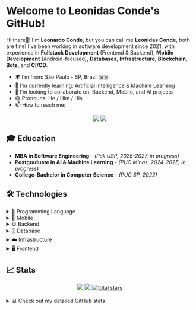 # Welcome to Leonidas Conde's GitHub!


Hi there👋! I'm **Leonardo Conde**, but you can call me **Leonidas Conde**, both are fine! I've been working in software development since 2021, with experience in **Fullstack Development** (Frontend & Backend), **Mobile Development** (Android-focused), **Databases**, **Infrastructure**, **Blockchain**, **Bots**, and **CI/CD**.

- 🌍 I’m from: São Paulo - SP, Brazil 🇧🇷
- 🌱 I’m currently learning: Artificial intelligence & Machine Learning
- 👯 I’m looking to collaborate on: Backend, Mobile, and AI projects
- 😄 Pronouns: He / Him / His
- 📫 How to reach me:

<p align="center">
    <a href="https://www.linkedin.com/in/leonardo-diz-conde/" target="_blank">
        <img src="https://img.shields.io/badge/-LinkedIn-blue?style=for-the-badge&logo=linkedin"/>
    </a>
    <a href="mailto:leonardodizconde@gmail.com">
        <img src="https://img.shields.io/badge/-Email-%23333?style=for-the-badge&logo=gmail&logoColor=white" target="_blank">
    </a>
</p>

## 🎓 Education

- **MBA in Software Engineering** - _(Poli USP, 2025-2027, in progress)_
- **Postgraduate in AI & Machine Learning** - _(PUC Minas, 2024-2025, in progress)_
- **College-Bachelor in Computer Science** - _(PUC SP, 2022)_

## 🛠️ **Technologies**

<details>
    <summary>📜 Programming Language</summary>
    <blockquote>
        <table>
            <tr align="center">
                <th></th>
                <th>Tecnology</th>
                <th>Working with since</th>
            </tr>
            <tr align="center">
                <td>
                    <img loading=lazy align="center" alt="Kotlin"
                        src="https://cdn.jsdelivr.net/gh/devicons/devicon/icons/kotlin/kotlin-original.svg" width="40"
                        height="30" />
                </td>
                <td>Kotlin</td>
                <td>2021</td>
            </tr>
            <tr align="center">
                <td>
                    <img loading=lazy align="center" alt="Java"
                        src="https://cdn.jsdelivr.net/gh/devicons/devicon/icons/java/java-original.svg" width="40"
                        height="30" />
                </td>
                <td>Java</td>
                <td>2021</td>
            </tr>
            <tr align="center">
                <td>
                    <img loading=lazy align="center" alt="C#"
                        src="https://cdn.jsdelivr.net/gh/devicons/devicon/icons/csharp/csharp-original.svg" width="40"
                        height="30" />
                </td>
                <td>C#</td>
                <td>2021</td>
            </tr>
            <tr align="center">
                <td>
                    <img loading=lazy align="center" alt="JavaScript"
                        src="https://cdn.jsdelivr.net/gh/devicons/devicon/icons/javascript/javascript-original.svg"
                        width="40" height="30" />
                </td>
                <td>TypeScript</td>
                <td>2021</td>
            </tr>
            <tr align="center">
                <td>
                    <img loading=lazy align="center" alt="TypeScript"
                        src="https://cdn.jsdelivr.net/gh/devicons/devicon/icons/typescript/typescript-original.svg"
                        width="40" height="30" />
                </td>
                <td>TypeScript</td>
                <td>2021</td>
            </tr>
            <tr align="center">
                <td>
                    <img loading=lazy align="center" alt="GoLang"
                        src="https://cdn.jsdelivr.net/gh/devicons/devicon/icons/go/go-original.svg" width="40"
                        height="30" />
                </td>
                <td>GoLang</td>
                <td>2023</td>
            </tr>
            <tr align="center">
                <td>
                    <img loading=lazy align="center" alt="Python"
                        src="https://cdn.jsdelivr.net/gh/devicons/devicon/icons/python/python-original.svg" width="40"
                        height="30" />
                </td>
                <td>Python</td>
                <td>2023</td>
            </tr>
        </table>
    </blockquote>
</details>

<details>
    <summary>📱 Mobile</summary>
    <blockquote>
        <table>
            <tr align="center">
                <th></th>
                <th>Tecnology</th>
                <th>Working with since</th>
            </tr>
            <tr align="center">
                <td>
                    <img loading=lazy align="center" alt="Android SDK"
                        src="https://cdn.jsdelivr.net/gh/devicons/devicon/icons/android/android-plain-wordmark.svg"
                        width="40" height="30" />
                </td>
                <td>Android SDK (Native)</td>
                <td>2021</td>
            </tr>
            <tr align="center">
                <td>
                    <img loading=lazy align="center" alt="Xamarin"
                        src="https://cdn.jsdelivr.net/gh/devicons/devicon/icons/xamarin/xamarin-original.svg"
                        width="40" height="30" />
                </td>
                <td>Xamarin</td>
                <td>2021</td>
            </tr>
            <tr align="center">
                <td>
                    <img loading=lazy align="center" alt="React Native"
                        src="https://cdn.jsdelivr.net/gh/devicons/devicon/icons/react/react-original.svg"
                        width="40" height="30" />
                </td>
                <td>React Native</td>
                <td>2022</td>
            </tr>
            <tr align="center">
                <td></td>
                <td>Expo JS</td>
                <td>2022</td>
            </tr>
        </table>
    </blockquote>
</details>

<details>
    <summary>⚙️ Backend</summary>
    <blockquote>
        <table>
            <tr align="center">
                <th></th>
                <th>Tecnology</th>
                <th>Working with since</th>
            </tr>
            <tr align="center">
                <td>
                    <img loading=lazy align="center" alt="Tomcat"
                        src="https://cdn.jsdelivr.net/gh/devicons/devicon/icons/tomcat/tomcat-original.svg"
                        width="40" height="30" />
                </td>
                <td>Apache Tomcat</td>
                <td>2021</td>
            </tr>
            <tr align="center">
                <td>
                    <img loading=lazy align="center" alt=".NET"
                        src="https://cdn.jsdelivr.net/gh/devicons/devicon/icons/dot-net/dot-net-original.svg"
                        width="40" height="30" />
                </td>
                <td>.NET</td>
                <td>2022</td>
            </tr>
            <tr align="center">
                <td>
                    <img loading=lazy align="center" alt="flask"
                        src="https://cdn.jsdelivr.net/gh/devicons/devicon/icons/flask/flask-original.svg"
                        width="40" height="30" />
                </td>
                <td>flask</td>
                <td>2023</td>
            </tr>
        </table>
    </blockquote>
</details>

<details>
    <summary>🗄️ Database</summary>
    <blockquote>
        <table>
            <tr align="center">
                <th></th>
                <th>Tecnology</th>
                <th>Working with since</th>
            </tr>
            <tr align="center">
                <td>
                    <img loading=lazy align="center" alt="MySQL / MariaDB"
                        src="https://cdn.jsdelivr.net/gh/devicons/devicon/icons/mysql/mysql-original-wordmark.svg"
                        width="40" height="30" />
                </td>
                <td>MySQL / MariaDB</td>
                <td>2021</td>
            </tr>
            <tr align="center">
                <td>
                    <img loading=lazy align="center" alt="Microsoft SQL Server"
                        src="https://cdn.jsdelivr.net/gh/devicons/devicon/icons/microsoftsqlserver/microsoftsqlserver-plain.svg"
                        width="40" height="30" />
                </td>
                <td>Microsoft SQL Server</td>
                <td>2022</td>
            </tr>
            <tr align="center">
                <td>
                    <img loading=lazy align="center" alt="PostgreSQL"
                        src="https://cdn.jsdelivr.net/gh/devicons/devicon/icons/postgresql/postgresql-original.svg"
                        width="40" height="30" />
                </td>
                <td>PostgreSQL</td>
                <td>2023</td>
            </tr>
        </table>
    </blockquote>
</details>

<details>
    <summary>☁️ Infrastructure</summary>
    <blockquote>
        <table>
            <tr align="center">
                <th></th>
                <th>Tecnology</th>
                <th>Working with since</th>
            </tr>
            <tr align="center">
                <td>
                    <img loading=lazy align="center" alt="AWS"
                        src="https://cdn.jsdelivr.net/gh/devicons/devicon/icons/amazonwebservices/amazonwebservices-original-wordmark.svg"
                        width="40" height="30" />
                </td>
                <td>AWS</td>
                <td>2021</td>
            </tr>
            <tr align="center">
                <td>
                    <img loading=lazy align="center" alt="AWS"
                        src="https://cdn.jsdelivr.net/gh/devicons/devicon/icons/githubactions/githubactions-original.svg"
                        width="40" height="30" />
                </td>
                <td>Github Actions</td>
                <td>2022</td>
            </tr>
        </table>
    </blockquote>
</details>

<details>
    <summary>🖥️ Frontend</summary>
    <blockquote>
        <table>
            <tr align="center">
                <th></th>
                <th>Tecnology</th>
                <th>Working with since</th>
            </tr>
            <tr align="center">
                <td>
                    <img align="center" alt="Vue.js"
                        src="https://cdn.jsdelivr.net/gh/devicons/devicon/icons/vuejs/vuejs-original.svg"
                        width="40" height="30" />
                </td>
                <td>Vue.js</td>
                <td>2021</td>
            </tr>
            <tr align="center">
                <td>
                    <img align="center" alt="React"
                        src="https://cdn.jsdelivr.net/gh/devicons/devicon/icons/react/react-original.svg"
                        width="40" height="30" />
                </td>
                <td>React</td>
                <td>2021</td>
            </tr>
            <tr align="center">
                <td>
                    <img align="center" alt="tailwindcss"
                        src="https://cdn.jsdelivr.net/gh/devicons/devicon/icons/tailwindcss/tailwindcss-original.svg"
                        width="40" height="30" />
                </td>
                <td>Tailwindcss</td>
                <td>2021</td>
            </tr>
            <tr align="center">
                <td>
                    <img align="center" alt="Next.js"
                        src="https://cdn.jsdelivr.net/gh/devicons/devicon/icons/nextjs/nextjs-original.svg"
                        width="40" height="30" />
                </td>
                <td>Next.js</td>
                <td>2022</td>
            </tr>
            <tr align="center">
                <td>
                    <img align="center" alt="SvelteKit"
                        src="https://cdn.jsdelivr.net/gh/devicons/devicon/icons/svelte/svelte-original.svg"
                        width="40" height="30" />
                </td>
                <td>SvelteKit</td>
                <td>2023</td>
            </tr>
            <tr align="center">
                <td>
                    <img align="center" alt="ViteJs"
                        src="https://cdn.jsdelivr.net/gh/devicons/devicon/icons/vitejs/vitejs-original.svg"
                        width="40" height="30" />
                </td>
                <td>ViteJs</td>
                <td>2023</td>
            </tr>
        </table>
    </blockquote>
</details>

## 📈 Stats

<div align="center">
  <a href="https://github.com/LeonardoDizConde" target="_blank">
    <img src="https://img.shields.io/github/followers/LeonardoDizConde?label=Follow&style=social">
    <img src="https://komarev.com/ghpvc/?username=LeonardoDizConde&color=lightgrey">
    <img alt="total stars" title="Total stars on GitHub" src="https://custom-icon-badges.demolab.com/github/stars/LeonardoDizConde?&style=social"/>
  </a>
</div>
<br/>
<details>
<summary>📊 Check out my detailed GitHub stats</summary>
    <br/>
    <div align="center">
        <a href="https://github.com/LeonardoDizConde">
            <img height="180em" src="https://github-readme-stats.vercel.app/api?username=LeonardoDizConde&show_icons=true&theme=github_dark&count_private=true"/>
            <img height="180em" src="https://github-readme-stats.vercel.app/api/top-langs/?username=LeonardoDizConde&layout=compact&langs_count=6&theme=github_dark"/>
        </a>
    </div>
    <br/>
    <div align="center">
        <div>
            <a href="https://github.com/LeonardoDizConde">
            <img height="195em" src="https://github-profile-summary-cards.vercel.app/api/cards/profile-details?username=LeonardoDizConde&theme=github_dark" />
            </a>
        </div>
        <a href="https://github.com/LeonardoDizConde">
            <img src="https://github-profile-summary-cards.vercel.app/api/cards/repos-per-language?username=LeonardoDizConde&theme=github_dark" />
        </a>
        <a href="https://github.com/LeonardoDizConde">
            <img src="https://github-profile-summary-cards.vercel.app/api/cards/most-commit-language?username=LeonardoDizConde&theme=github_dark" />
        </a>
        <a href="https://github.com/LeonardoDizConde">
            <img src="https://github-readme-streak-stats.herokuapp.com?user=LeonardoDizConde&theme=github_dark&hide_border=true&border_radius=0&card_width=682" />
        </a>
    </div>
</details>


<!--
**LeonardoDizConde/LeonardoDizConde** is a ✨ _special_ ✨ repository because its `README.md` (this file) appears on your GitHub profile.

Here are some ideas to get you started:

- 🔭 I’m currently working on ...
- 🌱 I’m currently learning ...
- 👯 I’m looking to collaborate on ...
- 🤔 I’m looking for help with ...
- 💬 Ask me about ...
- 📫 How to reach me: ...
- 😄 Pronouns: ...
- ⚡ Fun fact: ...
-->
